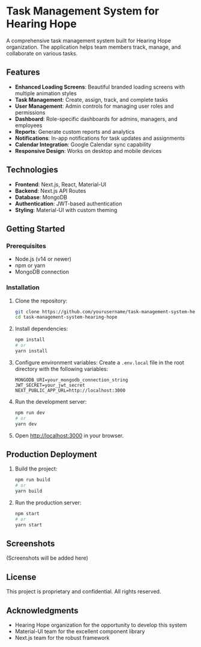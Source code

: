 # Task Management System for Hearing Hope

A comprehensive task management system built for Hearing Hope organization. The application helps team members track, manage, and collaborate on various tasks.

## Features

- **Enhanced Loading Screens**: Beautiful branded loading screens with multiple animation styles
- **Task Management**: Create, assign, track, and complete tasks
- **User Management**: Admin controls for managing user roles and permissions
- **Dashboard**: Role-specific dashboards for admins, managers, and employees
- **Reports**: Generate custom reports and analytics
- **Notifications**: In-app notifications for task updates and assignments
- **Calendar Integration**: Google Calendar sync capability
- **Responsive Design**: Works on desktop and mobile devices

## Technologies

- **Frontend**: Next.js, React, Material-UI
- **Backend**: Next.js API Routes
- **Database**: MongoDB
- **Authentication**: JWT-based authentication
- **Styling**: Material-UI with custom theming

## Getting Started

### Prerequisites

- Node.js (v14 or newer)
- npm or yarn
- MongoDB connection

### Installation

1. Clone the repository:
   ```bash
   git clone https://github.com/yourusername/task-management-system-hearing-hope.git
   cd task-management-system-hearing-hope
   ```

2. Install dependencies:
   ```bash
   npm install
   # or
   yarn install
   ```

3. Configure environment variables:
   Create a `.env.local` file in the root directory with the following variables:
   ```
   MONGODB_URI=your_mongodb_connection_string
   JWT_SECRET=your_jwt_secret
   NEXT_PUBLIC_APP_URL=http://localhost:3000
   ```

4. Run the development server:
   ```bash
   npm run dev
   # or
   yarn dev
   ```

5. Open [http://localhost:3000](http://localhost:3000) in your browser.

## Production Deployment

1. Build the project:
   ```bash
   npm run build
   # or
   yarn build
   ```

2. Run the production server:
   ```bash
   npm start
   # or
   yarn start
   ```

## Screenshots

(Screenshots will be added here)

## License

This project is proprietary and confidential. All rights reserved.

## Acknowledgments

- Hearing Hope organization for the opportunity to develop this system
- Material-UI team for the excellent component library
- Next.js team for the robust framework 